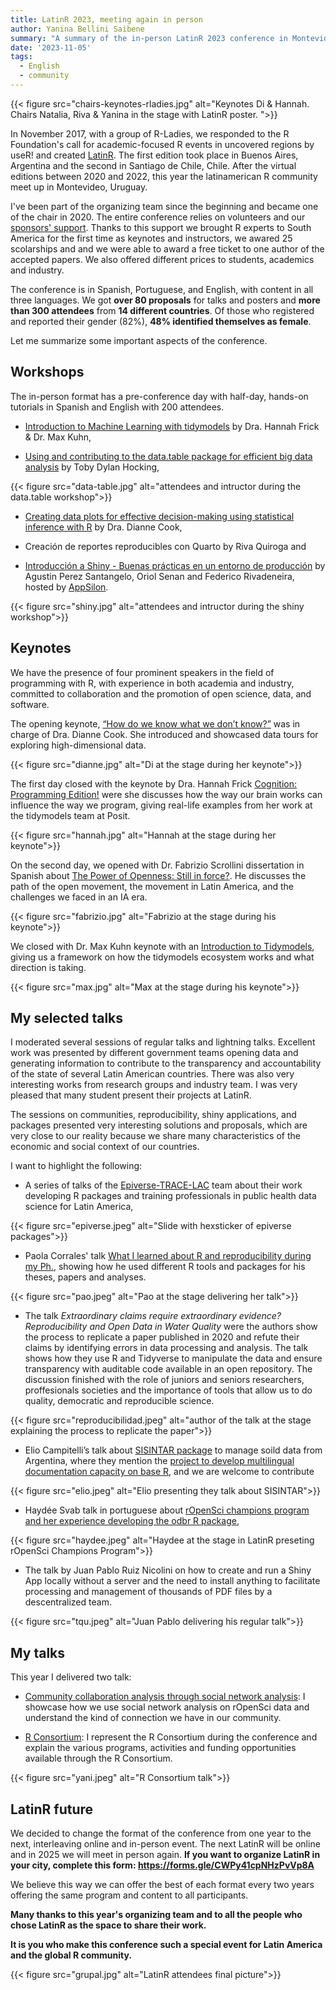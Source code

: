 ```yaml
---
title: LatinR 2023, meeting again in person 
author: Yanina Bellini Saibene
summary: "A summary of the in-person LatinR 2023 conference in Montevideo, Uruguay"
date: '2023-11-05'
tags:
  - English
  - community
---
```



{{< figure src="chairs-keynotes-rladies.jpg" alt="Keynotes Di & Hannah. Chairs Natalia, Riva & Yanina in the stage with LatinR poster. ">}}


In November 2017, with a group of R-Ladies, we responded to the R Foundation's call for academic-focused R events in uncovered regions by useR! and created [LatinR](https://latin-r.com/en/). The first edition took place in Buenos Aires, Argentina and the second in Santiago de Chile, Chile. After the virtual editions between 2020 and 2022, this year the latinamerican R community meet up in Montevideo, Uruguay.

I've been part of the organizing team since the beginning and became one of the chair in 2020. The entire conference relies on volunteers and our [sponsors' support](https://latin-r.com/en/sobre/apoyo/sponsors.html). Thanks to this support we brought R experts to South America for the first time as keynotes and instructors, we awared 25 scolarships and and we were able to award a free ticket to one author of the accepted papers. We also offered different prices to students, academics and industry. 

The conference is in Spanish, Portuguese, and English, with content in all three languages. We got __over 80 proposals__ for talks and posters and __more than 300 attendees__ from __14 different countries__. Of those who registered and reported their gender (82%), __48% identified themselves as female__.  

Let me summarize some important aspects of the conference.

## Workshops

The in-person format has a pre-conference day with half-day, hands-on tutorials in Spanish and English with 200 attendees.

* [Introduction to Machine Learning with tidymodels](https://workshops.tidymodels.org/#preparation) by Dra. Hannah Frick & Dr. Max Kuhn, 

* [Using and contributing to the data.table package for efficient big data analysis](https://docs.google.com/presentation/d/1ypW1LUMmcrUTMF6B9h9s8qbvW5BSbN1IW6CEgqX01Co/edit#slide=id.p1) by Toby Dylan Hocking, 

{{< figure src="data-table.jpg" alt="attendees and intructor during the data.table workshop">}}

* [Creating data plots for effective decision-making using statistical inference with R](https://dicook.github.io/LatinR/) by Dra. Dianne Cook, 

* Creación de reportes reproducibles con Quarto by Riva Quiroga and 

* [Introducción a Shiny - Buenas prácticas en un entorno de producción](https://github.com/Appsilon/latin-r-2023) by Agustin Perez Santangelo, Oriol Senan and Federico Rivadeneira, hosted by [AppSilon](https://appsilon.com/).

{{< figure src="shiny.jpg" alt="attendees and intructor during the shiny workshop">}}

## Keynotes

We have the presence of four prominent speakers in the field of programming with R, with experience in both academia and industry, committed to collaboration and the promotion of open science, data, and software.

The opening keynote, [“How do we know what we don’t know?”](https://youtube.com/live/6B5vKjPg8r8) was in charge of Dra. Dianne Cook. She introduced and showcased data tours for exploring high-dimensional data. 

{{< figure src="dianne.jpg" alt="Di at the stage during her keynote">}}

The first day closed with the keynote by Dra. Hannah Frick [Cognition: Programming Edition!](https://youtube.com/live/1o-UoIF9vIc?feature=share) were she discusses how the way our brain works can influence the way we program, giving real-life examples from her work at the tidymodels team at Posit. 

{{< figure src="hannah.jpg" alt="Hannah at the stage during her keynote">}}

On the second day, we opened with Dr. Fabrizio Scrollini dissertation in Spanish about [The Power of Openness: Still in force?](https://youtube.com/live/6sRsyE6_QkU). He discusses the path of the open movement, the movement in Latin America, and the challenges we faced in an IA era.  

{{< figure src="fabrizio.jpg" alt="Fabrizio at the stage during his keynote">}}

We closed with Dr. Max Kuhn keynote with an [Introduction to Tidymodels](https://youtube.com/live/weqWXjGvYp4), giving us a framework on how the tidymodels ecosystem works and what direction is taking.

{{< figure src="max.jpg" alt="Max at the stage during his keynote">}}

## My selected talks

I moderated several sessions of regular talks and lightning talks. Excellent work was presented by different government teams opening data and generating information to contribute to the transparency and accountability of the state of several Latin American countries. There was also very interesting works from research groups and industry team. I was very pleased that many student present their projects at LatinR.

The sessions on communities, reproducibility, shiny applications, and packages presented very interesting solutions and proposals, which are very close to our reality because we share many characteristics of the economic and social context of our countries.

I want to highlight the following:

* A series of talks of the [Epiverse-TRACE-LAC](https://medicina.javeriana.edu.co/trace-lac) team about their work developing R packages and training professionals in public health data science for Latin America, 

{{< figure src="epiverse.jpeg" alt="Slide with hexsticker of epiverse packages">}}

* Paola Corrales' talk [What I learned about R and reproducibility during my Ph.](https://docs.google.com/presentation/d/1wWXDELwfYMADvGhwBTmaaGffPLO0iSVz4vpiX5CAOzE/edit?usp=sharing), showing how he used different R tools and packages for his theses, papers and analyses.

{{< figure src="pao.jpeg" alt="Pao at the stage delivering her talk">}}

* The talk _Extraordinary claims require extraordinary evidence? Reproducibility and Open Data in Water Quality_ were the authors show the process to replicate a paper published in 2020 and refute their claims by identifying errors in data processing and analysis. The talk shows how they use R and Tidyverse to manipulate the data and ensure transparency with auditable code available in an open repository. The discussion finished with the role of juniors and seniors researchers, proffesionals societies and the importance of tools that allow us to do quality, democratic and reproducible science.

{{< figure src="reproducibilidad.jpeg" alt="author of the talk at the stage explaining the process to replicate the paper">}}

* Elio Campitelli’s talk about [SISINTAR package](https://docs.google.com/presentation/d/11VWrfHCs0C8wV1hsf8hxXirI29meumiEfIJyG6sfC38/edit?usp=sharing) to manage soild data from Argentina, where they mention the [project to develop multilingual documentation capacity on base R](github.com/eliocamp/rhelpi18n), and we are welcome to contribute

{{< figure src="elio.jpeg" alt="Elio presenting they talk about SISINTAR">}}

* Haydée Svab talk in portuguese about [rOpenSci champions program and her experience developing the odbr R package](https://hsvab.github.io/latinr2023-championsprogram/#/),

{{< figure src="haydee.jpeg" alt="Haydee at the stage in LatinR preseting rOpenSci Champions Program">}}

* The talk by Juan Pablo Ruiz Nicolini on how to create and run a Shiny App locally without a server and the need to install anything to facilitate processing and management of thousands of PDF files by a descentralized team. 

{{< figure src="tqu.jpeg" alt="Juan Pablo delivering his regular talk">}}

## My talks

This year I delivered two talk: 

* [Community collaboration analysis through social network analysis](https://ropenscilatinr2023.netlify.app/): I showcase how we use social network analysis on rOpenSci data and understand the kind of connection we have in our community.

* [R Consortium](https://docs.google.com/presentation/d/1gHYvJSBE578UUc4O8rgAsUGPUrnR__WFVqEkrPzRa00/edit?usp=sharing): I represent the R Consortium during the conference and explain the various programs, activities and funding opportunities available through the R Consortium. 

{{< figure src="yani.jpeg" alt="R Consortium talk">}}

## LatinR future

We decided to change the format of the conference from one year to the next, interleaving online and in-person event. The next LatinR will be online and in 2025 we will meet in person again.  __If you want to organize LatinR in your city, complete this form: https://forms.gle/CWPy41cpNHzPvVp8A__

We believe this way we can offer the best of each format every two years offering the same program and content to all participants.  

__Many thanks to this year's organizing team and to all the people who chose LatinR as the space to share their work.__

__It is you who make this conference such a special event for Latin America and the global R community.__ 

{{< figure src="grupal.jpg" alt="LatinR attendees final picture">}}